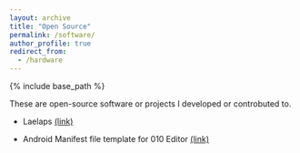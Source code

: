 ```yaml
---
layout: archive
title: "Open Source"
permalink: /software/
author_profile: true
redirect_from:
  - /hardware
---
```


{% include base_path %}



These are open-source software or projects I developed or controbuted to.


* Laelaps [(link)](https://github.com/dongmu/Laelaps)

* Android Manifest file template for 010 Editor [(link)](https://www.sweetscape.com/010editor/repository/templates/file_info.php?file=AndroidManifest.bt&type=0&sort=)

